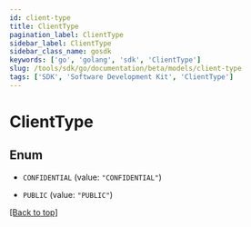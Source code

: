 ```yaml
---
id: client-type
title: ClientType
pagination_label: ClientType
sidebar_label: ClientType
sidebar_class_name: gosdk
keywords: ['go', 'golang', 'sdk', 'ClientType'] 
slug: /tools/sdk/go/documentation/beta/models/client-type
tags: ['SDK', 'Software Development Kit', 'ClientType']
---
```


# ClientType

## Enum


* `CONFIDENTIAL` (value: `"CONFIDENTIAL"`)

* `PUBLIC` (value: `"PUBLIC"`)


[[Back to top]](#) 


